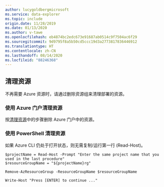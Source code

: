 ```yaml
---
author: lucygoldbergmicrosoft
ms.service: data-explorer
ms.topic: include
origin.date: 11/28/2019
ms.date: 01/13/2020
ms.author: v-tawe
ms.openlocfilehash: eb4874bc2edc673e91687ab0514c9f7504ac6f29
ms.sourcegitcommit: 9d9795f8a5b50cd5ccc19d3a2773817836446912
ms.translationtype: HT
ms.contentlocale: zh-CN
ms.lasthandoff: 08/14/2020
ms.locfileid: "88246368"
---
```

## <a name="clean-up-resources"></a>清理资源

不再需要 Azure 资源时，请通过删除资源组来清理部署的资源。 

### <a name="clean-up-resources-using-the-azure-portal"></a>使用 Azure 门户清理资源

按[清理资源](../articles/data-explorer/create-cluster-database-portal.md#clean-up-resources)中的步骤删除 Azure 门户中的资源。

### <a name="clean-up-resources-using-powershell"></a>使用 PowerShell 清理资源

如果 Azure CLI 仍处于打开状态，则无需复制/运行第一行 (Read-Host)。

```azurepowershell
$projectName = Read-Host -Prompt "Enter the same project name that you used in the last procedure"
$resourceGroupName = "${projectName}rg"

Remove-AzResourceGroup -ResourceGroupName $resourceGroupName

Write-Host "Press [ENTER] to continue ..."
```
